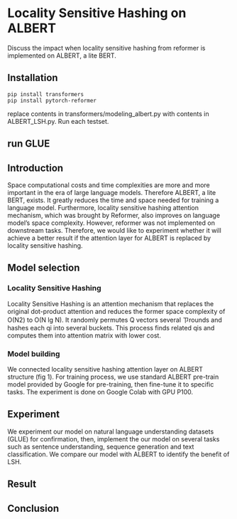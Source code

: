 # Locality Sensitive Hashing on ALBERT
Discuss the impact when locality sensitive hashing from reformer is implemented on ALBERT, a lite BERT.
## Installation
```
pip install transformers
pip install pytorch-reformer
```
replace contents in transformers/modeling_albert.py with contents in ALBERT_LSH.py.
Run each testset.
## run GLUE

## Introduction
Space computational costs and time complexities are more and more important in the era of large language models. Therefore ALBERT, a lite BERT, exists. It greatly reduces the time and space needed for training a language model. Furthermore, locality sensitive hashing attention mechanism, which was brought by Reformer, also improves on language model’s space complexity. However, reformer was not implemented on downstream tasks. Therefore, we would like to experiment whether it will achieve a better result if the attention layer for ALBERT is replaced by locality sensitive hashing.
## Model selection
### Locality Sensitive Hashing
Locality Sensitive Hashing is an attention mechanism that replaces the original dot-product attention and reduces the former space complexity of  O(N2) to O(N lg N). It randomly permutes Q vectors several ㄗrounds and hashes each qi into several buckets. This process finds related qis and computes them into attention matrix with lower cost.
### Model building
We connected locality sensitive hashing attention layer on ALBERT structure (fig 1). For training process, we use standard ALBERT pre-train model provided by Google for pre-training, then fine-tune it to specific tasks. The experiment is done on Google Colab with GPU P100.
## Experiment
We experiment our model on natural language understanding datasets (GLUE) for confirmation, then, implement the our model on several tasks such as sentence understanding, sequence generation and text classification. We compare our model with ALBERT to identify the benefit of LSH.  
## Result
## Conclusion
